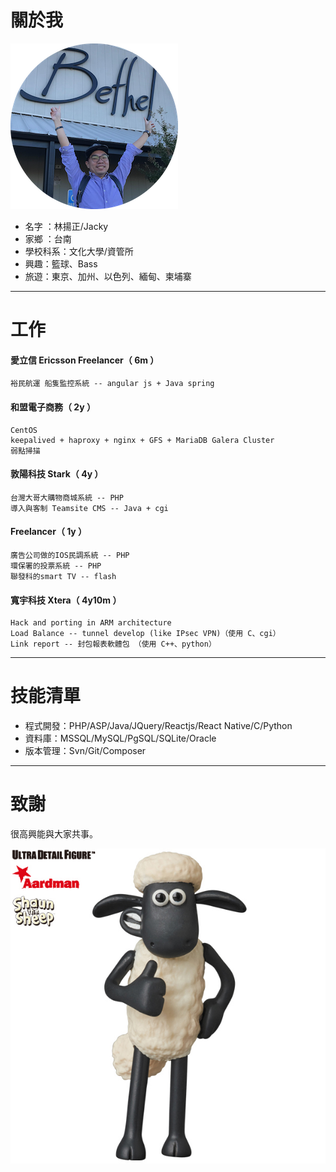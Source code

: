 # 關於我
   ![](../../images/me2.png?raw=true)
 
 - 名字   ：林揚正/Jacky
 - 家鄉   ：台南
 - 學校科系：文化大學/資管所
 - 興趣：籃球、Bass
 - 旅遊：東京、加州、以色列、緬甸、柬埔寨

---

# 工作

#### 愛立信 Ericsson Freelancer（ 6m ）
    裕民航運 船隻監控系統 -- angular js + Java spring  

#### 和盟電子商務（ 2y ）
    CentOS
    keepalived + haproxy + nginx + GFS + MariaDB Galera Cluster
    弱點掃描
    
#### 敦陽科技 Stark（ 4y ）
    台灣大哥大購物商城系統 -- PHP
    導入與客制 Teamsite CMS -- Java + cgi

#### Freelancer（ 1y ）
    廣告公司做的IOS民調系統 -- PHP
    環保署的投票系統 -- PHP
    聯發科的smart TV -- flash
#### 寬宇科技 Xtera（ 4y10m ）
    Hack and porting in ARM architecture
    Load Balance -- tunnel develop (like IPsec VPN)（使用 C、cgi）
    Link report -- 封包報表軟體包 （使用 C++、python）
---
# 技能清單

- 程式開發：PHP/ASP/Java/JQuery/Reactjs/React Native/C/Python
- 資料庫：MSSQL/MySQL/PgSQL/SQLite/Oracle
- 版本管理：Svn/Git/Composer


---

# 致謝
很高興能與大家共事。

![](../../images/udfshaun110.jpg?raw=true)